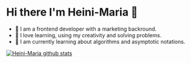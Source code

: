 # Hi there I'm Heini-Maria 👋


* 🦄 I am a frontend developer with a marketing backround. 
* 💚 I love learning, using my creativity and solving problems.
* 🌱 I am currently learning about algorithms and asymptotic notations.



[![Heini-Maria github stats](https://github-readme-stats.vercel.app/api?username=heini-maria&count_private=true&show_icons=true&theme=radical&hide_rank=false)](https://github.com/anuraghazra/github-readme-stats)
